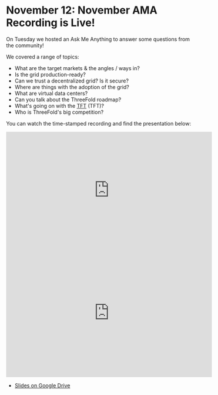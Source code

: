 # November 12: November AMA Recording is Live!

On Tuesday we hosted an Ask Me Anything to answer some questions from the community!

We covered a range of topics:

- What are the target markets & the angles / ways in?
- Is the grid production-ready?
- Can we trust a decentralized grid? Is it secure?
- Where are things with the adoption of the grid?
- What are virtual data centers?
- Can you talk about the ThreeFold roadmap?
- What's going on with the [TFT](threefold__threefold_token) (TFT)?
- Who is ThreeFold's big competition?

You can watch the time-stamped recording and find the presentation below:

<iframe width="560" height="315" src="https://www.youtube.com/embed/5rxVgwnnFpQ" frameborder="0" allow="accelerometer; autoplay; clipboard-write; encrypted-media; gyroscope; picture-in-picture" allowfullscreen></iframe>

<iframe src="https://docs.google.com/presentation/d/e/2PACX-1vRo5DnmCCcpsNVp5tUX6yHextCxSu3LrA-ZB7bzX68dQJJkrU8kj5-_33XJaKFAT043KtIuxuH6I8OC/embed?start=false&loop=false&delayms=10000" frameborder="0" width="560" height="351" allowfullscreen="true" mozallowfullscreen="true" webkitallowfullscreen="true"></iframe>

- [Slides on Google Drive](https://docs.google.com/presentation/d/1A4giAD7vgC316fZUOLaTJhQ6coiLB8QBQoh_pZMkXyI/edit?usp=sharing)